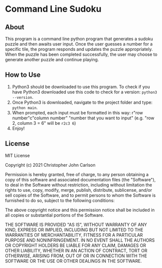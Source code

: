 # Command Line Sudoku

## About
This program is a command line python program that generates a sudoku puzzle and then awaits user input. Once the user guesses a number for a specific tile, the program responds and updates the puzzle appropriately. When the puzzle has been completed successfully, the user may choose to generate another puzzle and continue playing.

## How to Use
1. Python3 should be downloaded to use this program. To check if you have Python3 downloaded use this code to check for a version: `python3 --version`.
2. Once Python3 is downloaded, navigate to the project folder and type: `python main`.
3. When prompted, each input must be formatted in this way: r"row number"c"column number" "number that you want to input" (e.g. "row 2, column 3 = 6" will be `r2c3 6`)
4. Enjoy!

## License
MIT License

Copyright (c) 2021 Christopher John Carlson

Permission is hereby granted, free of charge, to any person obtaining a copy
of this software and associated documentation files (the "Software"), to deal
in the Software without restriction, including without limitation the rights
to use, copy, modify, merge, publish, distribute, sublicense, and/or sell
copies of the Software, and to permit persons to whom the Software is
furnished to do so, subject to the following conditions:

The above copyright notice and this permission notice shall be included in all
copies or substantial portions of the Software.

THE SOFTWARE IS PROVIDED "AS IS", WITHOUT WARRANTY OF ANY KIND, EXPRESS OR
IMPLIED, INCLUDING BUT NOT LIMITED TO THE WARRANTIES OF MERCHANTABILITY,
FITNESS FOR A PARTICULAR PURPOSE AND NONINFRINGEMENT. IN NO EVENT SHALL THE
AUTHORS OR COPYRIGHT HOLDERS BE LIABLE FOR ANY CLAIM, DAMAGES OR OTHER
LIABILITY, WHETHER IN AN ACTION OF CONTRACT, TORT OR OTHERWISE, ARISING FROM,
OUT OF OR IN CONNECTION WITH THE SOFTWARE OR THE USE OR OTHER DEALINGS IN THE
SOFTWARE.
